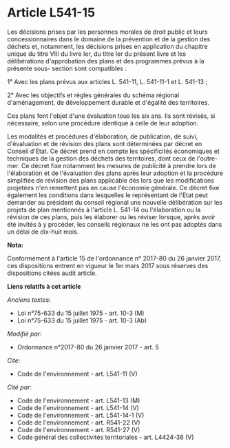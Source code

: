 # Article L541-15

Les décisions prises par les personnes morales de droit public et leurs concessionnaires dans le domaine de la prévention et
de la gestion des déchets et, notamment, les décisions prises en application du chapitre unique du titre VIII du livre Ier,
du titre Ier du présent livre et les délibérations d'approbation des plans et des programmes prévus à la présente sous-
section sont compatibles : 

1° Avec les plans prévus aux articles L. 541-11, L. 541-11-1 et L. 541-13 ; 

2° Avec les objectifs et règles générales du schéma régional d'aménagement, de développement durable et d'égalité des
territoires. 

Ces plans font l'objet d'une évaluation tous les six ans. Ils sont révisés, si nécessaire, selon une procédure identique à
celle de leur adoption. 

Les modalités et procédures d'élaboration, de publication, de suivi, d'évaluation et de révision des plans sont déterminées
par décret en Conseil d'Etat. Ce décret prend en compte les spécificités économiques et techniques de la gestion des déchets
des territoires, dont ceux de l'outre-mer. Ce décret fixe notamment les mesures de publicité à prendre lors de l'élaboration
et de l'évaluation des plans après leur adoption et la procédure simplifiée de révision des plans applicable dès lors que les
modifications projetées n'en remettent pas en cause l'économie générale. Ce décret fixe également les conditions dans
lesquelles le représentant de l'Etat peut demander au président du conseil régional une nouvelle délibération sur les projets
de plan mentionnés à l'article L. 541-14 ou l'élaboration ou la révision de ces plans, puis les élaborer ou les réviser
lorsque, après avoir été invités à y procéder, les conseils régionaux ne les ont pas adoptés dans un délai de dix-huit mois.

**Nota:**

Conformément à l'article 15 de l'ordonnance n° 2017-80 du 26 janvier 2017, ces dispositions entrent en vigueur le 1er mars
2017 sous réserves des dispositions citées audit article.

**Liens relatifs à cet article**

_Anciens textes_:

  - Loi n°75-633 du 15 juillet 1975 - art. 10-3 (M)
  - Loi n°75-633 du 15 juillet 1975 - art. 10-3 (Ab)

_Modifié par_:

  - Ordonnance n°2017-80 du 26 janvier 2017 - art. 5

_Cite_:

  - Code de l'environnement - art. L541-11 (V)

_Cité par_:

  - Code de l'environnement - art. L541-13 (M)
  - Code de l'environnement - art. L541-14 (V)
  - Code de l'environnement - art. L541-14-1 (V)
  - Code de l'environnement - art. R541-22 (V)
  - Code de l'environnement - art. R541-27 (V)
  - Code général des collectivités territoriales - art. L4424-38 (V)
